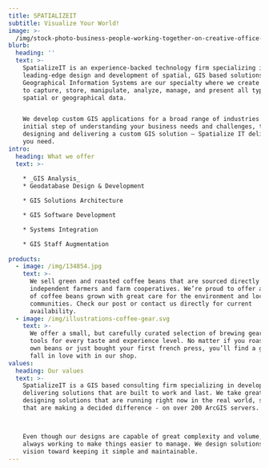 ```yaml
---
title: SPATIALIZEIT
subtitle: Visualize Your World!
image: >-
  /img/stock-photo-business-people-working-together-on-creative-office-desk-660361369.jpg
blurb:
  heading: ''
  text: >-
    SpatializeIT is an experience-backed technology firm specializing in
    leading-edge design and development of spatial, GIS based solutions.
    Geographical Information Systems are our specialty where we create software
    to capture, store, manipulate, analyze, manage, and present all types of
    spatial or geographical data.


    We develop custom GIS applications for a broad range of industries. From the
    initial step of understanding your business needs and challenges, to
    designing and delivering a custom GIS solution – Spatialize IT delivers what
    you need.
intro:
  heading: What we offer
  text: >-
 
    * _GIS Analysis_
    * Geodatabase Design & Development

    * GIS Solutions Architecture

    * GIS Software Development

    * Systems Integration

    * GIS Staff Augmentation
    
products:
  - image: /img/134854.jpg
    text: >-
      We sell green and roasted coffee beans that are sourced directly from
      independent farmers and farm cooperatives. We’re proud to offer a variety
      of coffee beans grown with great care for the environment and local
      communities. Check our post or contact us directly for current
      availability.
  - image: /img/illustrations-coffee-gear.svg
    text: >-
      We offer a small, but carefully curated selection of brewing gear and
      tools for every taste and experience level. No matter if you roast your
      own beans or just bought your first french press, you’ll find a gadget to
      fall in love with in our shop.
values:
  heading: Our values
  text: >-
    SpatializeIT is a GIS based consulting firm specializing in developing and
    delivering solutions that are built to work and last. We take great pride in
    designing solutions that are running right now in the real world, solutions
    that are making a decided difference - on over 200 ArcGIS servers. 



    Even though our designs are capable of great complexity and volume, we are
    always working to make things easier to manage. We design solutions with a
    vision toward keeping it simple and maintainable.
---
```


